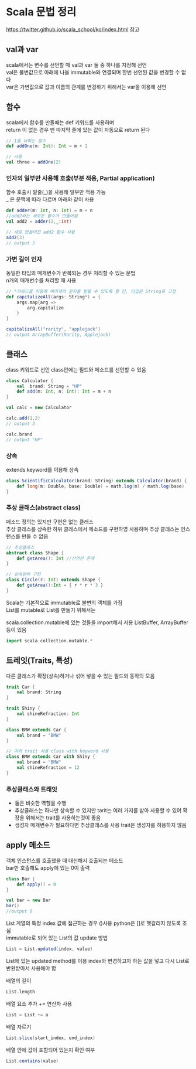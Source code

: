 # Scala 문법 정리
https://twitter.github.io/scala_school/ko/index.html 참고

## val과 var
scala에서는 변수를 선언할 때 val과 var 둘 중 하나를 지정해 선언  
val은 불변값으로 아래에 나올 immutable와 연결되며 한번 선언된 값을 변경할 수 없다  
var은 가변값으로 값과 이름의 관계를 변경하기 위해서는 var을 이용해 선언

## 함수
scala에서 함수를 만들때는 def 키워드를 사용하며  
return 이 없는 경우 맨 마지막 줄에 있는 값이 자동으로 return 된다
```scala
// 1을 더하는 함수
def addOne(m: Int): Int = m + 1

// 사용
val three = addOne(2)
```

### 인자의 일부만 사용해 호출(부분 적용, Partial application)
함수 호출시 밑줄(_)을 사용해 일부만 적용 가능  
_ 은 문맥에 따라 다르며 아래와 같이 사용
```scala
def adder(m: Int, n: Int) = m + n
//add2라는 새로운 함수가 만들어짐
val add2 = adder(2,_:int)

// 새로 만들어진 add2 함수 사용
add2(3)
// output 5
```

### 가변 길이 인자
동일한 타입의 매개변수가 반복되는 경우 처리할 수 있는 문법  
n개의 매개변수를 처리할 때 사용
```scala
// *키워드를 이용해 여러개의 문자를 받을 수 있도록 함 단, 타입은 String로 고정
def capitalizeAll(args: String*) = {
    args.map{arg => 
        arg.capitalize
    }
}

capitalizeAll("rarity", "applejack")
// output ArrayBuffer(Rarity, Applejack)
```

## 클래스
class 키워드로 선언 class안에는 필드와 메소드를 선언할 수 있음
```scala
class Calculator {
    val  brand: String = "HP"
    def add(m: Int, n: Int): Int = m + n
}

val calc = new Calculator

calc.add(1,2)
// output 3

calc.brand
// output "HP"
```

### 상속
extends keyword를 이용해 상속
```scala
class ScientificCalculator(brand: String) extends Calculator(brand) {
    def long(m: Double, base: Double) = math.log(m) / math.log(base)
}
```

### 추상 클래스(abstract class)
메소드 정의는 있지만 구현은 없는 클래스  
추상 클래스를 상속한 하위 클래스에서 메소드를 구현하영 사용하며 추상 클래스는 인스턴스를 만들 수 없음

```scala
// 추상클래스
abstract class Shape {
    def getArea(): Int //선언만 존재
}

// 상속받아 구현
class Circle(r: Int) extends Shape {
    def getArea():Int = { r * r * 3 }
}
```

Scala는 기본적으로 immutable로 불변의 객체를 가짐  
List를 mutable로 List를 만들기 위해서는  

scala.collection.mutable에 있는 것들을 import해서 사용
ListBuffer, ArrayBuffer 등이 있음
```scala
import scala.collection.mutable.*
```

## 트레잇(Traits, 특성)
다른 클래스가 확장(상속)하거나 섞어 넣을 수 있는 필드와 동작의 모음
```scala
trait Car {
    val brand: String
}

trait Shiny {
    val shineRefraction: Int
}

class BMW extends Car {
    val brand = "BMW"
}

// 여러 trait 사용 class with keyword 사용
class BMW extends Car with Shiny {
    val brand = "BMW"
    val shineRefraction = 12
}
```

### 추상클래스와 트래잇  
- 둘은 비슷한 역할을 수행
- 추상클래스는 하나만 상속할 수 있지만 tarit는 여러 가지를 받아 사용할 수 있어 확장을 위해서는 trait를 사용하는것이 좋음
- 생성자 매개변수가 필요하다면 추상클래스를 사용 trait은 생성자를 허용하지 않음


## apply 메소드
객체 인스턴스를 호출했을 때 대신해서 호출되는 메소드  
bar만 호출해도 apply에 있는 0이 출력
```scala
class Bar {
    def apply() = 0
}

val bar = new Bar
bar()
//output 0
```

List 계열의 특정 index 값에 접근하는 경우 ()사용 python은 []로 헷갈리지 않도록 조심  
immutable로 되어 있는 List의 값 update 방법  
```scala
List = List.updated(index, value)
```
List에 있는 updated method를 이용 index와 변경하고자 하는 값을 넣고 다시 List로 반환받아서 사용해야 함

배열의 길이
```scala
List.length
```

배열 요소 추가 += 연산자 사용
```scala
List = List += a
```

배열 자르기
```scala
List.slice(start_index, end_index)
```

배열 안에 값이 포함되어 있는지 확인 여부
```scala
List.contains(value)
```
